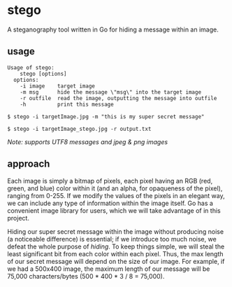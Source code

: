 # stego
A steganography tool written in Go for hiding a message within an image.

## usage
```
Usage of stego:
    stego [options]
  options:
    -i image    target image
    -m msg      hide the message \"msg\" into the target image
    -r outfile  read the image, outputting the message into outfile
    -h          print this message
```
```
$ stego -i targetImage.jpg -m "this is my super secret message"
```
```
$ stego -i targetImage_stego.jpg -r output.txt
```
*Note: supports UTF8 messages and jpeg & png images*

## approach
Each image is simply a bitmap of pixels, each pixel having an RGB (red, green,
and blue) color within it (and an alpha, for opaqueness of the pixel), ranging
from 0-255. If we modify the values of the pixels in an elegant way, we can
include any type of information within the image itself. Go has a convenient 
image library for users, which we will take advantage of in this project. 

Hiding our super secret message within the image without producing noise (a
noticeable difference) is essential; if we introduce too much noise, we defeat 
the whole purpose of *hiding*. To keep things simple, we will steal the
least significant bit from each color within each pixel. Thus, the max length 
of our secret message will depend on the size of our image. For example, if we 
had a 500x400 image, the maximum length of our message will be 75,000
characters/bytes (500 * 400 * 3 / 8 = 75,000).



